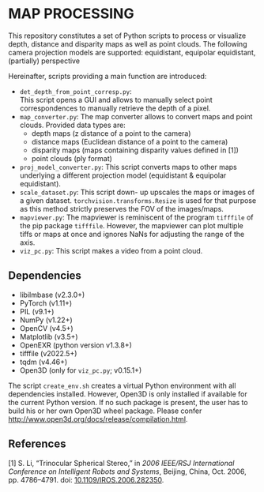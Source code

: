 # MAP PROCESSING

This repository constitutes a set of Python scripts to process or visualize
depth, distance and disparity maps as well as point clouds.
The following camera projection models are supported:
equidistant, equipolar equidistant, (partially) perspective

Hereinafter, scripts providing a main function are introduced:
- `det_depth_from_point_corresp.py`:  
  This script opens a GUI and allows to manually select point correspondences to manually retrieve the depth of a pixel.
- `map_converter.py`:
  The map converter allows to convert maps and point clouds. Provided data types are:
  - depth maps (z distance of a point to the camera)
  - distance maps (Euclidean distance of a point to the camera)
  - disparity maps (maps containing disparity values defined in [1])
  - point clouds (ply format)
- `proj_model_converter.py`:
  This script converts maps to other maps underlying a different projection model (equidistant & equipolar equidistant).
- `scale_dataset.py`:
  This script down- up upscales the maps or images of a given dataset. `torchvision.transforms.Resize` is used for that purpose as this method strictly preserves the FOV of the images/maps.
- `mapviewer.py`:
  The mapviewer is reminiscent of the program `tifffile` of the pip package `tifffile`.
  However, the mapviewer can plot multiple tiffs or maps at once and ignores NaNs for adjusting the range of the axis.
- `viz_pc.py`:
  This script makes a video from a point cloud.

## Dependencies

- libilmbase (v2.3.0+)
- PyTorch (v1.11+)
- PIL (v9.1+)
- NumPy (v1.22+)
- OpenCV (v4.5+)
- Matplotlib (v3.5+)
- OpenEXR (python version v1.3.8+)
- tifffile (v2022.5+)
- tqdm (v4.46+)
- Open3D (only for `viz_pc.py`; v0.15.1+)

The script `create_env.sh` creates a virtual Python environment with all dependencies installed. However, Open3D is only installed if available for the current Python version. If no such package is present, the user has to build his or her own Open3D wheel package. Please confer http://www.open3d.org/docs/release/compilation.html.

## References

[1] S. Li, “Trinocular Spherical Stereo,” in *2006 IEEE/RSJ International Conference on Intelligent Robots and Systems*, Beijing, China, Oct. 2006, pp. 4786–4791. doi: [10.1109/IROS.2006.282350](https://doi.org/10.1109/IROS.2006.282350).
